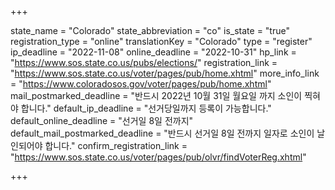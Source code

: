 +++

state_name = "Colorado"
state_abbreviation = "co"
is_state = "true"
registration_type = "online"
translationKey = "Colorado"
type = "register"
ip_deadline = "2022-11-08"
online_deadline = "2022-10-31"
hp_link = "https://www.sos.state.co.us/pubs/elections/"
registration_link = "https://www.sos.state.co.us/voter/pages/pub/home.xhtml"
more_info_link = "https://www.coloradosos.gov/voter/pages/pub/home.xhtml"
mail_postmarked_deadline = "반드시 2022년 10월 31일 월요일 까지 소인이 찍혀야 합니다."
default_ip_deadline = "선거당일까지 등록이 가능합니다."
default_online_deadline = "선거일 8일 전까지"
default_mail_postmarked_deadline = "반드시 선거일 8일 전까지 일자로 소인이 날인되어야 합니다."
confirm_registration_link = "https://www.sos.state.co.us/voter/pages/pub/olvr/findVoterReg.xhtml"

+++
